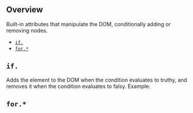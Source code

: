## Overview

Built-in attributes that manipulate the DOM, conditionally adding or removing
nodes.

* [`if.`](#if)
* [`for.*`](#for)

## `if.`

Adds the element to the DOM when the condition evaluates to truthy, and removes
it when the condition evaluates to falsy. Example:

<template doc-demo. declare.visible>
  <button on.click="visible = !visible">Toggle!</button>
  <div if.="visible" class="pad info">I'm first!</div>
  <div if.="!visible" class="pad error">I'm second!</div>
</template>

## `for.*`
